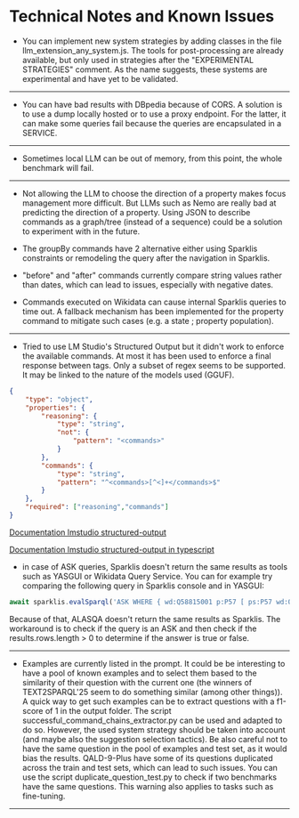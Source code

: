 # Technical Notes and Known Issues

- You can implement new system strategies by adding classes in the file llm_extension_any_system.js. The tools for post-processing are already available, but only used in strategies after the "EXPERIMENTAL STRATEGIES" comment. As the name suggests, these systems are experimental and have yet to be validated.

---

- You can have bad results with DBpedia because of CORS.
A solution is to use a dump locally hosted or to use a proxy endpoint.
For the latter, it can make some queries fail because the queries are encapsulated in a SERVICE.

---

- Sometimes local LLM can be out of memory, from this point, the whole benchmark will fail.

---

- Not allowing the LLM to choose the direction of a property makes focus management more difficult. But LLMs such as Nemo are really bad at predicting the direction of a property. Using JSON to describe commands as a graph/tree (instead of a sequence) could be a solution to experiment with in the future.

- The groupBy commands have 2 alternative either using Sparklis constraints or remodeling the query after the navigation in Sparklis.

- "before" and "after" commands currently compare string values rather than dates, which can lead to issues, especially with negative dates.

- Commands executed on Wikidata can cause internal Sparklis queries to time out. A fallback mechanism has been implemented for the property command to mitigate such cases (e.g. a state ; property population).

---

- Tried to use LM Studio's Structured Output but it didn't work to enforce the available commands. At most it has been used to enforce a final response between <commands> tags. Only a subset of regex seems to be supported. It may be linked to the nature of the models used (GGUF).


```json
{
    "type": "object",
    "properties": {
        "reasoning": {
            "type": "string",
            "not": {
                "pattern": "<commands>"
            }
        },
        "commands": {
            "type": "string",
            "pattern": "^<commands>[^<]+</commands>$"
        }
    },
    "required": ["reasoning","commands"]
}
```
[Documentation lmstudio structured-output](https://lmstudio.ai/docs/app/api/structured-output)

[Documentation lmstudio structured-output in typescript](https://lmstudio.ai/docs/typescript/llm-prediction/structured-response)



- in case of ASK queries, Sparklis doesn't return the same results as tools such as YASGUI or Wikidata Query Service. You can for example try comparing the following query in Sparklis console and in YASGUI:
```js
await sparklis.evalSparql('ASK WHERE { wd:Q58815001 p:P57 [ ps:P57 wd:Q2745616 ] . }')
```
Because of that, ALASQA doesn't return the same results as Sparklis. The workaround is to check if the query is an ASK and then check if the results.rows.length > 0 to determine if the answer is true or false.

---

- Examples are currently listed in the prompt. It could be be interesting to have a pool of known examples and to select them based to the similarity of their question with the current one (the winners of TEXT2SPARQL'25 seem to do something similar (among other things)). A quick way to get such examples can be to extract questions with a f1-score of 1 in the output folder. The script successful_command_chains_extractor.py can be used and adapted to do so. However, the used system strategy should be taken into account (and maybe also the suggestion selection tactics). Be also careful not to have the same question in the pool of examples and test set, as it would bias the results. QALD-9-Plus have some of its questions duplicated across the train and test sets, which can lead to such issues. You can use the script duplicate_question_test.py to check if two benchmarks have the same questions. This warning also applies to tasks such as fine-tuning.

---